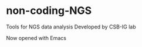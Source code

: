 non-coding-NGS
==============

Tools for NGS data analysis
Developed by CSB-IG lab

Now opened with Emacs
